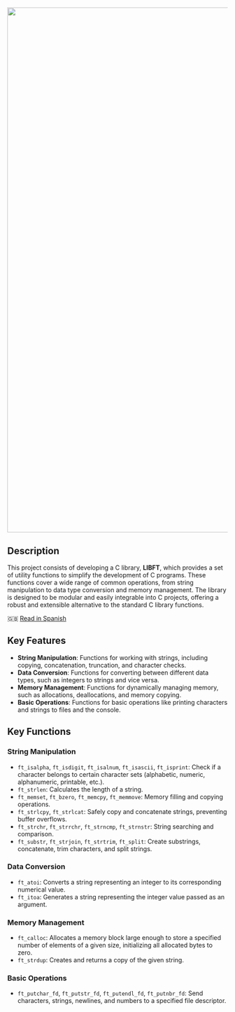 <h1 align="center">
  <img src="https://iili.io/2odSSRV.png" alt="libft krub" width="1200" height="auto" style="align: bottom;"> 
</h1>

## Description

This project consists of developing a C library, **LIBFT**, which provides a set of utility functions to simplify the development of C programs. These functions cover a wide range of common operations, from string manipulation to data type conversion and memory management. The library is designed to be modular and easily integrable into C projects, offering a robust and extensible alternative to the standard C library functions.

🇬🇧 [Read in Spanish](README.md)

## Key Features

- **String Manipulation**: Functions for working with strings, including copying, concatenation, truncation, and character checks.
- **Data Conversion**: Functions for converting between different data types, such as integers to strings and vice versa.
- **Memory Management**: Functions for dynamically managing memory, such as allocations, deallocations, and memory copying.
- **Basic Operations**: Functions for basic operations like printing characters and strings to files and the console.

## Key Functions

### String Manipulation

- `ft_isalpha`, `ft_isdigit`, `ft_isalnum`, `ft_isascii`, `ft_isprint`: Check if a character belongs to certain character sets (alphabetic, numeric, alphanumeric, printable, etc.).
- `ft_strlen`: Calculates the length of a string.
- `ft_memset`, `ft_bzero`, `ft_memcpy`, `ft_memmove`: Memory filling and copying operations.
- `ft_strlcpy`, `ft_strlcat`: Safely copy and concatenate strings, preventing buffer overflows.
- `ft_strchr`, `ft_strrchr`, `ft_strncmp`, `ft_strnstr`: String searching and comparison.
- `ft_substr`, `ft_strjoin`, `ft_strtrim`, `ft_split`: Create substrings, concatenate, trim characters, and split strings.

### Data Conversion

- `ft_atoi`: Converts a string representing an integer to its corresponding numerical value.
- `ft_itoa`: Generates a string representing the integer value passed as an argument.

### Memory Management

- `ft_calloc`: Allocates a memory block large enough to store a specified number of elements of a given size, initializing all allocated bytes to zero.
- `ft_strdup`: Creates and returns a copy of the given string.

### Basic Operations

- `ft_putchar_fd`, `ft_putstr_fd`, `ft_putendl_fd`, `ft_putnbr_fd`: Send characters, strings, newlines, and numbers to a specified file descriptor.

